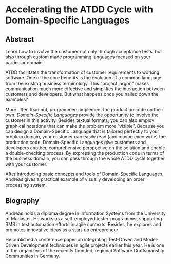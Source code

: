 Accelerating the ATDD Cycle with Domain-Specific Languages
==========================================================
<!--
From Examples to Applications: Domain-Specific Languages
Facilitating customer communication through
Improving customer communication through Domain-Specific Languages
Flip the medal
Designing a common team domain language
-->


Abstract
--------
Learn how to involve the customer not only through acceptance tests, but also through
custom made programming languages focused on your particular domain.

ATDD facilitates the transformation of customer requirements to working software.
One of the core benefits is the evolution of a common language from
the existing business terminology.
This "project jargon" makes communication much more effective and simplifies the interaction between
customers and developers.
But what happens once you nailed down the examples?

More often than not, programmers implement the production code on their own.
_Domain-Specific Languages_ provide the opportunity to involve the customer in this activity.
Besides textual formats, you can also employ graphical notations that can make the problem
more "visible".
Because you can design a Domain-Specific Language that is tailored perfectly to your problem domain,
your customer can easily read (and maybe even write) the production code.
Domain-Specific Languages give customers and developers another, comprehensive perspective on
the solution and enable a double-checking process.
By expressing the production code in terms of the business domain, you can pass
through the whole ATDD cycle together with your customer.

After introducing basic concepts and tools of Domain-Specific Languages,
Andreas gives a practical example of visually developing an order processing system.


Biography
---------
Andreas holds a diploma degree in Information Systems from the University of Muenster.
He works as a self-employed tester-programmer, supporting SMB in test automation efforts in
agile contexts.
Besides, he explores and promotes innovative ideas as a start-up entrepreneur.

He published a conference paper on integrating Test-Driven and Model-Driven Development techniques
in agile projects earlier this year.
He is one of the organizers of the recently founded, regional Software Craftsmanship
Communities in Germany.

<!--
    self-employed tester-programmer
    diploma thesis on integrating test-driven and model-driven development
    organizing one of the recently founded Software Craftsmanship communities
    test automation
    Sajjad holds a masters degree in computer applications.
    Eveliina is passionate about the continuous learning and agile testing topics.
-->

<!--
[Remarks]
---------

Topics of interest: 
 * Requirements in Agile Projects
 * Collaboration and Building Teams 

In general we value technical and practical presentations (e.g. supported by demos)
more than theoretical ones
-->
